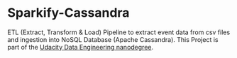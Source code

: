 # Sparkify-Cassandra
ETL (Extract, Transform &amp; Load) Pipeline to extract event data from csv files and ingestion into NoSQL Database (Apache Cassandra). This Project is part of the [Udacity Data Engineering nanodegree](https://www.udacity.com/course/data-engineer-nanodegree--nd027).
